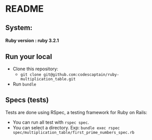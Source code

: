 # README

## System:

#### Ruby version : ruby 3.2.1

## Run your local

- Clone this repository:
  - `git clone git@github.com:codescaptain/ruby-multiplication_table.git`
- Run `bundle` 

## Specs (tests)
 Tests are done using RSpec, a testing framework for Ruby on Rails:
 - You can run all test with `rspec spec`.
 - You can select a directory. Exp: `bundle exec rspec spec/multiplication_table/first_prime_numbers_spec.rb`
